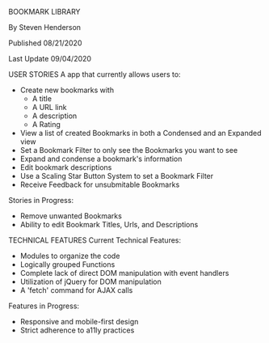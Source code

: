 BOOKMARK LIBRARY

By Steven Henderson

Published 08/21/2020

Last Update 09/04/2020

USER STORIES
A app that currently allows users to:
- Create new bookmarks with
    - A title
    - A URL link
    - A description
    - A Rating
- View a list of created Bookmarks in both a Condensed and an Expanded view
- Set a Bookmark Filter to only see the Bookmarks you want to see
- Expand and condense a bookmark's information
- Edit bookmark descriptions
- Use a Scaling Star Button System to set a Bookmark Filter
- Receive Feedback for unsubmitable Bookmarks

Stories in Progress:
- Remove unwanted Bookmarks
- Ability to edit Bookmark Titles, Urls, and Descriptions 


TECHNICAL FEATURES
Current Technical Features:
- Modules to organize the code
- Logically grouped Functions
- Complete lack of direct DOM manipulation with event handlers
- Utilization of jQuery for DOM manipulation
- A 'fetch' command for AJAX calls

Features in Progress:
- Responsive and mobile-first design
- Strict adherence to a11ly practices